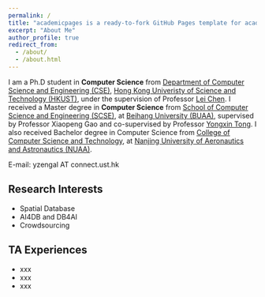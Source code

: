 ```yaml
---
permalink: /
title: "academicpages is a ready-to-fork GitHub Pages template for academic personal websites"
excerpt: "About Me"
author_profile: true
redirect_from: 
  - /about/
  - /about.html
---
```



I am a Ph.D student in **Computer Science** from [Department of Computer Science and Engineering (CSE)](https://www.cse.ust.hk/), [Hong Kong Univeristy of Science and Technology (HKUST)](https://hkust.edu.hk), under the supervision of Professor [Lei Chen](https://www.cse.ust.hk/~leichen/).
I received a Master degree in **Computer Science** from [School of Computer Science and Engineering (SCSE)](http://scse.buaa.edu.cn/), at [Beihang University (BUAA)](http://buaa.edu.cn/), supervised by Professor Xiaopeng Gao and co-supervised by Professor [Yongxin Tong](http://yongxintong.group/).
I also received Bachelor degree in Computer Science from [College of Computer Science and Technology](http://cs.nuaa.edu.cn/), at [Nanjing University of Aeronautics and Astronautics (NUAA)](https://www.nuaa.edu.cn/).

E-mail: yzengal AT connect.ust.hk
 
## Research Interests
- Spatial Database
- AI4DB and DB4AI
- Crowdsourcing

## TA Experiences
- xxx
- xxx
- xxx


